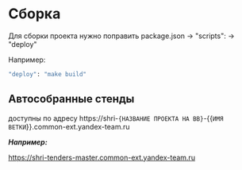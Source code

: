 # Сборка

Для сборки проекта нужно поправить package.json -> "scripts": ->  "deploy"

Например:

```sh
"deploy": "make build"
```

## Автособранные стенды

доступны по адресу https://shri-```{НАЗВАНИЕ ПРОЕКТА НА BB}```-{{```ИМЯ ВЕТКИ```}}.common-ext.yandex-team.ru

***Например:***

https://shri-tenders-master.common-ext.yandex-team.ru